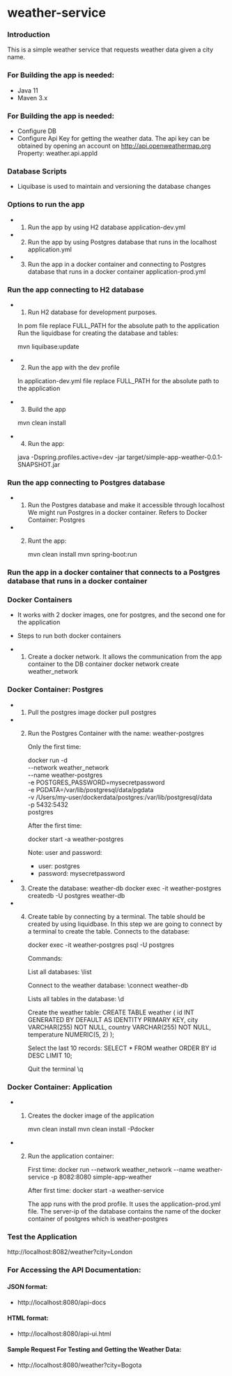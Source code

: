 # weather-service

### Introduction

This is a simple weather service that requests weather data given a city name.

### For Building the app is needed:

-   Java 11
-   Maven 3.x

### For Building the app is needed:

- Configure DB
- Configure Api Key for getting the weather data.
  The api key can be obtained by opening an account on http://api.openweathermap.org
  Property: 
  weather.api.appId

### Database Scripts

-   Liquibase is used to maintain and versioning the database changes

### Options to run the app

-   1.  Run the app by using H2 database
        application-dev.yml
-   2.  Run the app by using Postgres database that runs in the localhost
        application.yml
-   3.  Run the app in a docker container and connecting to Postgres database that runs in a docker container
        application-prod.yml

### Run the app connecting to H2 database

-    1.  Run H2 database for development purposes.
        
        In pom file replace FULL_PATH for the absolute path to the application
        Run the liquidbase for creating the database and tables:

        mvn liquibase:update
        
-    2.  Run the app with the dev profile

        In application-dev.yml file replace FULL_PATH for the absolute path to the application
    
-    3.  Build the app

        mvn clean install
    
-    4.  Run the app:

        java -Dspring.profiles.active=dev -jar target/simple-app-weather-0.0.1-SNAPSHOT.jar


### Run the app connecting to Postgres database

-   1.  Run the Postgres database and make it accessible through localhost
        We might run Postgres in a docker container. 
        Refers to Docker Container: Postgres
        
-   2.  Runt the app:

        mvn clean install
        mvn spring-boot:run


### Run the app in a docker container that connects to a Postgres database that runs in a docker container


### Docker Containers

-   It works with 2 docker images, one for postgres, and the second one for the application

-   Steps to run both docker containers

-   1.  Create a docker network. It allows the communication from the app container to the DB container
        docker network create weather_network

### Docker Container: Postgres

-   1.  Pull the postgres image
        docker pull postgres
-   2.  Run the Postgres Container with the name: weather-postgres
        
        Only the first time:
        
        docker run -d \
        --network weather_network \
        --name weather-postgres \
        -e POSTGRES_PASSWORD=mysecretpassword \
        -e PGDATA=/var/lib/postgresql/data/pgdata \
        -v /Users/my-user/dockerdata/postgres:/var/lib/postgresql/data \
        -p 5432:5432 \
        postgres
        
        After the first time:

        docker start -a weather-postgres
        
        Note: user and password:
        -   user: postgres
        -   password: mysecretpassword

-   3.  Create the database: weather-db
        docker exec -it weather-postgres createdb -U postgres weather-db
-   4.  Create table by connecting by a terminal.
        The table should be created by using liquidbase.
        In this step we are going to connect by a terminal to create the table.
        Connects to the database:
        
        docker exec -it weather-postgres psql -U postgres
    
        Commands:
        
        List all databases:
        \list
        
        Connect to the weather database:
        \connect weather-db
        
        Lists all tables in the database:
        \d
        
        Create the weather table:
        CREATE TABLE weather ( id INT GENERATED BY DEFAULT AS IDENTITY PRIMARY KEY, city VARCHAR(255) NOT NULL, country VARCHAR(255) NOT NULL, temperature NUMERIC(5, 2) );
        
        Select the last 10 records:
        SELECT * FROM weather ORDER BY id DESC LIMIT 10;
        
        Quit the terminal
        \q
        
### Docker Container: Application

-   1.  Creates the docker image of the application

        mvn clean install
        mvn clean install -Pdocker

-   2.  Run the application container:
        
        First time:
        docker run --network weather_network --name weather-service -p 8082:8080 simple-app-weather
        
        After first time:
        docker start -a weather-service
        
        The app runs with the prod profile. It uses the application-prod.yml file.
        The server-ip of the database contains the name of the docker container of postgres which is weather-postgres

### Test the Application

http://localhost:8082/weather?city=London
        
        
### For Accessing the API Documentation:

#### JSON format:

-   http://localhost:8080/api-docs

#### HTML format:

-   http://localhost:8080/api-ui.html

#### Sample Request For Testing and Getting the Weather Data:

-   http://localhost:8080/weather?city=Bogota
